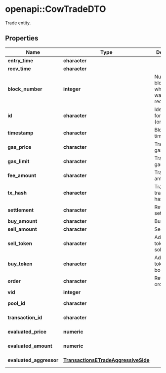# openapi::CowTradeDTO

Trade entity.

## Properties
Name | Type | Description | Notes
------------ | ------------- | ------------- | -------------
**entry_time** | **character** |  | [optional] 
**recv_time** | **character** |  | [optional] 
**block_number** | **integer** | Number of block in which entity was recorded. | [optional] 
**id** | **character** | Identifier, format: (order id)|(transaction hash)|(event index). | [optional] 
**timestamp** | **character** | Block&#39;s timestamp. | [optional] 
**gas_price** | **character** | Transaction&#39;s gas price. | [optional] 
**gas_limit** | **character** | Transaction&#39;s gas limit. | [optional] 
**fee_amount** | **character** | Trade&#39;s fee amount. | [optional] 
**tx_hash** | **character** | Trade event transaction hash. | [optional] 
**settlement** | **character** | Reference to settlement. | [optional] 
**buy_amount** | **character** | Buy amount. | [optional] 
**sell_amount** | **character** | Sell amount. | [optional] 
**sell_token** | **character** | Address of token that is sold. | [optional] 
**buy_token** | **character** | Address of token that is bought. | [optional] 
**order** | **character** | Reference to order. | [optional] 
**vid** | **integer** |  | [optional] 
**pool_id** | **character** |  | [optional] [readonly] 
**transaction_id** | **character** |  | [optional] [readonly] 
**evaluated_price** | **numeric** |  | [optional] [readonly] 
**evaluated_amount** | **numeric** |  | [optional] [readonly] 
**evaluated_aggressor** | [**TransactionsETradeAggressiveSide**](Transactions.ETradeAggressiveSide.md) |  | [optional] [Enum: ] 


